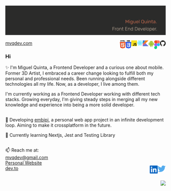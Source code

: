 ![mvqd-banner](./assets/mvqdev-banner.png)

[mvqdev.com](https://www.mvqdev.com/)
<img width="18" align='right' src="./assets/logos_github-icon.svg">
<img width="18" align='right' src="./assets/logos_figma.svg">
<img width="18" align='right' src="./assets/logos_android-icon.svg">
<img width="18" align='right' src="./assets/logos_kotlin.svg">
<img width="18" align='right' src="./assets/logos_react.svg">
<img width="18" align='right' src="./assets/logos_javascript.svg">
<img width="18" align='right' src="./assets/logos_css-3.svg">
<img width="18" align='right' src="./assets/logos_html-5.svg">

### Hi
✨ I'm Miguel Quinta, a Frontend Developer and a curious one about mobile.
Former 3D Artist, I embraced a career change looking to fulfill both my personal and professional needs. Been running alongside different technologies all my life. Now, as a developer, I live among them.

I'm currently working as a Frontend Developer working with different tech stacks. Growing everyday, I'm giving steady steps in merging all my new knowledge and experience into being a more solid developer.

##

🔭 Developing [embipi](https://www.embipi.com/), a personal web app project in an infinite development loop. Aiming to make it crossplatform in the future. 

🌱 Currently learning Nextjs, Jest and Testing Library

##

📫 Reach me at:<br>
mvqdev@gmail.com<br>
[Personal Website](https://www.mvqdev.com/)<br>
[dev.to](https://dev.to/mvqdev)
<a href="https://twitter.com/mvqdev1"><img width="25" align='right' src="./assets/logos_twitter.svg"></a>
<a href="hhttps://www.linkedin.com/in/miguel-vinga-da-quinta-73489620/"><img width="25" align='right' src="./assets/logos_linkedin-icon.svg"></a>

##

<a href="https://github.com/mvquinta/mvquinta">
  <img align="right" src="https://github-readme-stats.vercel.app/api?username=mvquinta&hide=stars&show_icons=true&bg_color=2B2B2A&text_color=D1BDA9&title_color=B8654B&icon_color=8C543C&hide_border=true" />
</a>
